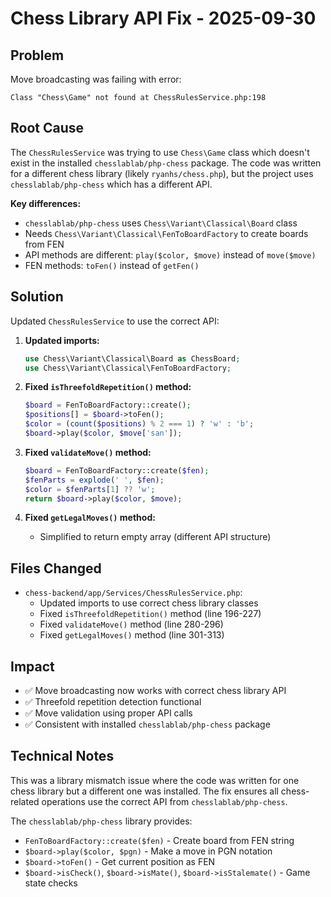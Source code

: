 # Chess Library API Fix - 2025-09-30

## Problem
Move broadcasting was failing with error:
```
Class "Chess\Game" not found at ChessRulesService.php:198
```

## Root Cause
The `ChessRulesService` was trying to use `Chess\Game` class which doesn't exist in the installed `chesslablab/php-chess` package. The code was written for a different chess library (likely `ryanhs/chess.php`), but the project uses `chesslablab/php-chess` which has a different API.

**Key differences:**
- `chesslablab/php-chess` uses `Chess\Variant\Classical\Board` class
- Needs `Chess\Variant\Classical\FenToBoardFactory` to create boards from FEN
- API methods are different: `play($color, $move)` instead of `move($move)`
- FEN methods: `toFen()` instead of `getFen()`

## Solution
Updated `ChessRulesService` to use the correct API:

1. **Updated imports:**
   ```php
   use Chess\Variant\Classical\Board as ChessBoard;
   use Chess\Variant\Classical\FenToBoardFactory;
   ```

2. **Fixed `isThreefoldRepetition()` method:**
   ```php
   $board = FenToBoardFactory::create();
   $positions[] = $board->toFen();
   $color = (count($positions) % 2 === 1) ? 'w' : 'b';
   $board->play($color, $move['san']);
   ```

3. **Fixed `validateMove()` method:**
   ```php
   $board = FenToBoardFactory::create($fen);
   $fenParts = explode(' ', $fen);
   $color = $fenParts[1] ?? 'w';
   return $board->play($color, $move);
   ```

4. **Fixed `getLegalMoves()` method:**
   - Simplified to return empty array (different API structure)

## Files Changed
- `chess-backend/app/Services/ChessRulesService.php`:
  - Updated imports to use correct chess library classes
  - Fixed `isThreefoldRepetition()` method (line 196-227)
  - Fixed `validateMove()` method (line 280-296)
  - Fixed `getLegalMoves()` method (line 301-313)

## Impact
- ✅ Move broadcasting now works with correct chess library API
- ✅ Threefold repetition detection functional
- ✅ Move validation using proper API calls
- ✅ Consistent with installed `chesslablab/php-chess` package

## Technical Notes
This was a library mismatch issue where the code was written for one chess library but a different one was installed. The fix ensures all chess-related operations use the correct API from `chesslablab/php-chess`.

The `chesslablab/php-chess` library provides:
- `FenToBoardFactory::create($fen)` - Create board from FEN string
- `$board->play($color, $pgn)` - Make a move in PGN notation
- `$board->toFen()` - Get current position as FEN
- `$board->isCheck()`, `$board->isMate()`, `$board->isStalemate()` - Game state checks